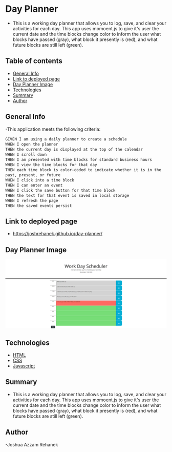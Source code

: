 # Day Planner
- This is a working day planner that allows you to log, save, and clear your activities for each day. This app uses momoent.js to give it's user the current date and the time blocks change color to inform the user what blocks have passed (gray), what block it presently is (red), and what future blocks are still left (green).

## Table of contents
- [General Info](#general-info)
- [Link to deployed page](#link-to-deployed-page)
- [Day Planner Image](#day-planner-image)
- [Technologies](#technologies)
- [Summary](#summary)
- [Author](#author)

## General Info
-This application meets the following criteria:

```
GIVEN I am using a daily planner to create a schedule
WHEN I open the planner
THEN the current day is displayed at the top of the calendar
WHEN I scroll down
THEN I am presented with time blocks for standard business hours
WHEN I view the time blocks for that day
THEN each time block is color-coded to indicate whether it is in the past, present, or future
WHEN I click into a time block
THEN I can enter an event
WHEN I click the save button for that time block
THEN the text for that event is saved in local storage
WHEN I refresh the page
THEN the saved events persist
```

## Link to deployed page
- https://joshrehanek.github.io/day-planner/

## Day Planner Image
![Day Planner](./assets/images/day-planner-full.png)

## Technologies
- [HTML](https://html.com/)
- [CSS](https://www.w3.org/Style/CSS/Overview.en.html)
- [Javascript](https://javascript.com/)

## Summary

- This is a working day planner that allows you to log, save, and clear your activities for each day. This app uses momoent.js to give it's user the current date and the time blocks change color to inform the user what blocks have passed (gray), what block it presently is (red), and what future blocks are still left (green).

## Author
-Joshua Azzam Rehanek